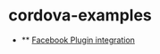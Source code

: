 # cordova-examples

* **  [Facebook Plugin integration](https://github.com/Pefaur/cordova-examples/tree/master/plugin-facebook)
